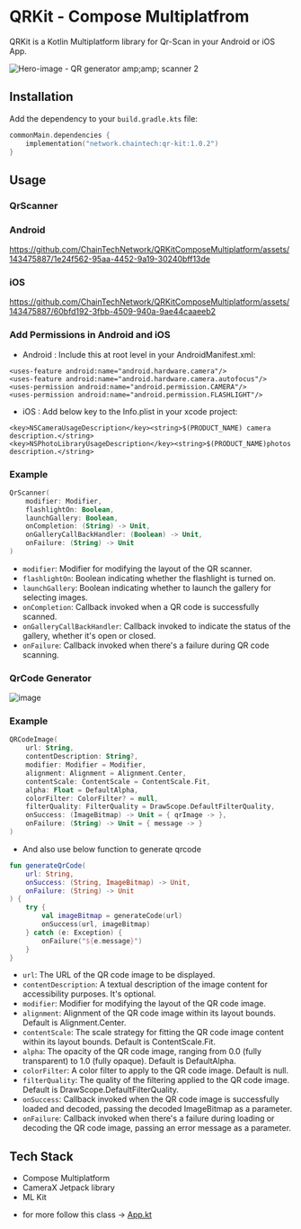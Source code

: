 # QRKit - Compose Multiplatfrom
QRKit is a Kotlin Multiplatform library for Qr-Scan in your Android or iOS App.

![Hero-image - QR generator  amp;amp; scanner 2](https://github.com/ChainTechNetwork/QRKitComposeMultiplatform/assets/143475887/b270c630-c4a4-49be-be53-d0b9693c0a80)

## Installation

Add the dependency to your `build.gradle.kts` file:

```kotlin
commonMain.dependencies {
    implementation("network.chaintech:qr-kit:1.0.2")
}
```

## Usage

### QrScanner

### Android
https://github.com/ChainTechNetwork/QRKitComposeMultiplatform/assets/143475887/1e24f562-95aa-4452-9a19-30240bff13de



### iOS
https://github.com/ChainTechNetwork/QRKitComposeMultiplatform/assets/143475887/60bfd192-3fbb-4509-940a-9ae44caaeeb2



### Add Permissions in Android and iOS

- Android : Include this at root level in your AndroidManifest.xml:

```
<uses-feature android:name="android.hardware.camera"/>
<uses-feature android:name="android.hardware.camera.autofocus"/>
<uses-permission android:name="android.permission.CAMERA"/>
<uses-permission android:name="android.permission.FLASHLIGHT"/>
```

- iOS : Add below key to the Info.plist in your xcode project:

```
<key>NSCameraUsageDescription</key><string>$(PRODUCT_NAME) camera description.</string>
<key>NSPhotoLibraryUsageDescription</key><string>$(PRODUCT_NAME)photos description.</string>
```

### Example

```kotlin
QrScanner(
    modifier: Modifier,
    flashlightOn: Boolean,
    launchGallery: Boolean,
    onCompletion: (String) -> Unit,
    onGalleryCallBackHandler: (Boolean) -> Unit,
    onFailure: (String) -> Unit
)
```

* `modifier`: Modifier for modifying the layout of the QR scanner.
* `flashlightOn`: Boolean indicating whether the flashlight is turned on.
* `launchGallery`: Boolean indicating whether to launch the gallery for selecting images.
* `onCompletion`: Callback invoked when a QR code is successfully scanned.
* `onGalleryCallBackHandler`: Callback invoked to indicate the status of the gallery, whether it's open or closed.
* `onFailure`: Callback invoked when there's a failure during QR code scanning.

### QrCode Generator

![image](https://github.com/ChainTechNetwork/QRKitComposeMultiplatform/assets/143475887/470f6547-5121-4c19-ab51-74c14bf284ba)

### Example

```kotlin
QRCodeImage(
    url: String,
    contentDescription: String?,
    modifier: Modifier = Modifier,
    alignment: Alignment = Alignment.Center,
    contentScale: ContentScale = ContentScale.Fit,
    alpha: Float = DefaultAlpha,
    colorFilter: ColorFilter? = null,
    filterQuality: FilterQuality = DrawScope.DefaultFilterQuality,
    onSuccess: (ImageBitmap) -> Unit = { qrImage -> },
    onFailure: (String) -> Unit = { message -> }
)
```

- And also use below function to generate qrcode

```kotlin
fun generateQrCode(
    url: String,
    onSuccess: (String, ImageBitmap) -> Unit,
    onFailure: (String) -> Unit
) {
    try {
        val imageBitmap = generateCode(url)
        onSuccess(url, imageBitmap)
    } catch (e: Exception) {
        onFailure("${e.message}")
    }
}
```

* `url`: The URL of the QR code image to be displayed.
* `contentDescription`: A textual description of the image content for accessibility purposes. It's optional.
* `modifier`: Modifier for modifying the layout of the QR code image.
* `alignment`: Alignment of the QR code image within its layout bounds. Default is Alignment.Center.
* `contentScale`: The scale strategy for fitting the QR code image content within its layout bounds. Default is ContentScale.Fit.
* `alpha`: The opacity of the QR code image, ranging from 0.0 (fully transparent) to 1.0 (fully opaque). Default is DefaultAlpha.
* `colorFilter`: A color filter to apply to the QR code image. Default is null.
* `filterQuality`: The quality of the filtering applied to the QR code image. Default is DrawScope.DefaultFilterQuality.
* `onSuccess`: Callback invoked when the QR code image is successfully loaded and decoded, passing the decoded ImageBitmap as a parameter.
* `onFailure`: Callback invoked when there's a failure during loading or decoding the QR code image, passing an error message as a parameter.


## Tech Stack
* Compose Multiplatform
* CameraX Jetpack library
* ML Kit

- for more follow this class -> [App.kt](https://github.com/ChainTechNetwork/QRKitComposeMultiplatform/blob/main/composeApp/src/commonMain/kotlin/chaintech/qrkit/demo/App.kt)
